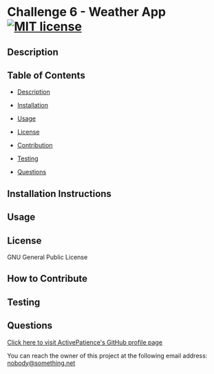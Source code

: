 # Challenge 6 - Weather App   [![MIT license](https://img.shields.io/badge/License-MIT-blue.svg)](https://lbesson.mit-license.org/)
## Description <a name="description"></a>

## Table of Contents

- [Description](#description)

- [Installation](#installation)

- [Usage](#usage)

- [License](#license)

- [Contribution](#contribution)

- [Testing](#testing)

- [Questions](#questions)


## Installation Instructions <a name="installation"></a>

## Usage <a name="usage"></a>

## License <a name="license"></a>
GNU General Public License
## How to Contribute <a name="contribution"></a>

## Testing <a name="testing"></a>

## Questions <a name="questions"></a>

[Click here to visit ActivePatience's GitHub profile page](https://www.github.com/ActivePatience)

You can reach the owner of this project at the following email address: nobody@something.net
